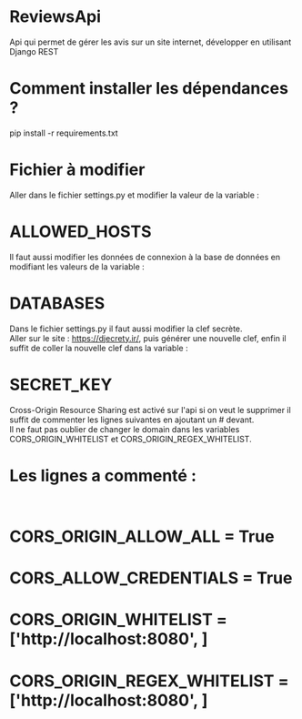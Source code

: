 # ReviewsApi
Api qui permet de gérer les avis sur un site internet, développer en utilisant Django REST

# Comment installer les dépendances ?
pip install -r requirements.txt

# Fichier à modifier
Aller dans le fichier settings.py et modifier la valeur de la variable :<br/>
# ALLOWED_HOSTS
Il faut aussi modifier les données de connexion à la base de données en modifiant les valeurs de la variable :<br/>
# DATABASES
Dans le fichier settings.py il faut aussi modifier la clef secrète.<br/>
Aller sur le site : https://djecrety.ir/, puis générer une nouvelle clef, enfin il suffit de coller la nouvelle clef dans la variable :<br/>
# SECRET_KEY
Cross-Origin Resource Sharing est activé sur l'api si on veut le supprimer il suffit de commenter les lignes suivantes en ajoutant un # devant.<br/>
Il ne faut pas oublier de changer le domain dans les variables CORS_ORIGIN_WHITELIST et CORS_ORIGIN_REGEX_WHITELIST.<br/>
# Les lignes a commenté :<br/><br/>
# CORS_ORIGIN_ALLOW_ALL = True
# CORS_ALLOW_CREDENTIALS = True
# CORS_ORIGIN_WHITELIST = ['http://localhost:8080', ]
# CORS_ORIGIN_REGEX_WHITELIST = ['http://localhost:8080', ]